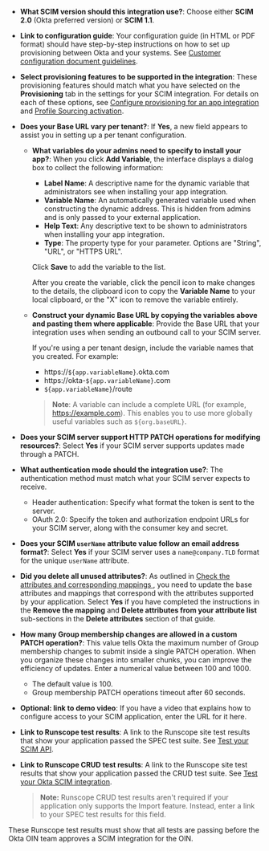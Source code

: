 
* **What SCIM version should this integration use?**: Choose either **SCIM 2.0** (Okta preferred version) or **SCIM 1.1**.

* **Link to configuration guide**: Your configuration guide (in HTML or PDF format) should have step-by-step instructions on how to set up provisioning between Okta and your systems. See [Customer configuration document guidelines](/docs/guides/submit-app-prereq/main/#customer-configuration-document-guidelines).

* **Select provisioning features to be supported in the integration**: These provisioning features should match what you have selected on the **Provisioning** tab in the settings for your SCIM integration. For details on each of these options, see [Configure provisioning for an app integration](https://help.okta.com/okta_help.htm?id=ext_prov_lcm_prov_app) and [Profile Sourcing activation](/docs/guides/scim-provisioning-integration-test/main/#profile-sourcing-activation).

* **Does your Base URL vary per tenant?**: If **Yes**, a new field appears to assist you in setting up a per tenant configuration.
  * **What variables do your admins need to specify to install your app?**: When you click **Add Variable**, the interface displays a dialog box to collect the following information:
    * **Label Name**: A descriptive name for the dynamic variable that administrators see when installing your app integration.
    * **Variable Name**: An automatically generated variable used when constructing the dynamic address. This is hidden from admins and is only passed to your external application.
    * **Help Text**: Any descriptive text to be shown to administrators when installing your app integration.
    * **Type**: The property type for your parameter. Options are "String", "URL", or "HTTPS URL".

    Click **Save** to add the variable to the list.

    After you create the variable, click the pencil icon to make changes to the details, the clipboard icon to copy the **Variable Name** to your local clipboard, or the "X" icon to remove the variable entirely.

  * **Construct your dynamic Base URL by copying the variables above and pasting them where applicable**: Provide the Base URL that your integration uses when sending an outbound call to your SCIM server.

    If you're using a per tenant design, include the variable names that you created. For example:

    * https://`${app.variableName}`.okta.com
    * https://okta-`${app.variableName}`.com
    * `${app.variableName}`/route

    > **Note**: A variable can include a complete URL (for example, https://example.com). This enables you to use more globally useful variables such as `${org.baseURL}`.

* **Does your SCIM server support HTTP PATCH operations for modifying resources?**: Select **Yes** if your SCIM server supports updates made through a PATCH.

* **What authentication mode should the integration use?**: The authentication method must match what your SCIM server expects to receive.

  * Header authentication: Specify what format the token is sent to the server.
  * OAuth 2.0: Specify the token and authorization endpoint URLs for your SCIM server, along with the consumer key and secret.

* **Does your SCIM `userName` attribute value follow an email address format?**: Select **Yes** if your SCIM server uses a `name@company.TLD` format for the unique `userName` attribute.

* **Did you delete all unused attributes?**: As outlined in [Check the attributes and corresponding mappings ](/docs/guides/scim-provisioning-integration-connect/main/#check-the-attributes-and-corresponding-mappings), you need to update the base attributes and mappings that correspond with the attributes supported by your application. Select **Yes** if you have completed the instructions in the **Remove the mapping** and **Delete attributes from your attribute list** sub-sections in the **Delete attributes** section of that guide.

* **How many Group membership changes are allowed in a custom PATCH operation?**: This value tells Okta the maximum number of Group membership changes to submit inside a single PATCH operation. When you organize these changes into smaller chunks, you can improve the efficiency of updates. Enter a numerical value between 100 and 1000.

  * The default value is 100.
  * Group membership PATCH operations timeout after 60 seconds.

* **Optional: link to demo video**: If you have a video that explains how to configure access to your SCIM application, enter the URL for it here.

* **Link to Runscope test results**: A link to the Runscope site test results that show your application passed the SPEC test suite. See [Test your SCIM API](/docs/guides/scim-provisioning-integration-prepare/main/#test-your-scim-api).

* **Link to Runscope CRUD test results**: A link to the Runscope site test results that show your application passed the CRUD test suite. See [Test your Okta SCIM integration](/docs/guides/scim-provisioning-integration-test/).

  > **Note:** Runscope CRUD test results aren't required if your application only supports the Import feature. Instead, enter a link to your SPEC test results for this field.

These Runscope test results must show that all tests are passing before the Okta OIN team approves a SCIM integration for the OIN.
